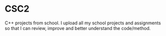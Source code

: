 # CSC2
C++ projects from school.
I upload all my school projects and assignments so that I can review, improve and better understand the code/method.
